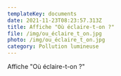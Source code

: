 ```yaml
---
templateKey: documents
date: 2021-11-23T08:23:57.313Z
title: Affiche "Où éclaire-t-on ?"
file: /img/ou_éclaire_t_on.jpg
photo: /img/ou_éclaire_t_on.jpg
category: Pollution lumineuse
---
```

Affiche "Où éclaire-t-on ?"